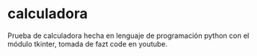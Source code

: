 # calculadora
Prueba de calculadora hecha en lenguaje de programación python con el módulo tkinter, tomada de fazt code en youtube.
